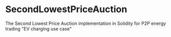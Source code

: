 # SecondLowestPriceAuction
The Second Lowest Price Auction implementation in Solidity for P2P energy trading "EV charging use case"
